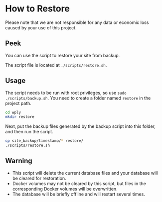 # How to Restore

Please note that we are not responsible for any data or economic loss caused by your use of this project.

## Peek

You can use the script to restore your site from backup.

The script file is located at `./scripts/restore.sh`.

## Usage

The script needs to be run with root privileges, so use `sudo ./scripts/backup.sh`.
You need to create a folder named `restore` in the project path.

```bash
cd wply
mkdir restore
```

Next, put the backup files generated by the backup script into this folder, and then run the script.

```bash
cp site_backup/timestamp/* restore/
./scripts/restore.sh
```

## Warning

- This script will delete the current database files and your database will be cleared for restoration.
- Docker volumes may not be cleared by this script, but files in the corresponding Docker volumes will be overwritten.
- The database will be briefly offline and will restart several times.
